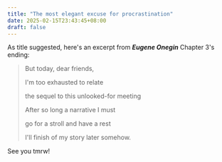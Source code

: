 ```yaml
---
title: "The most elegant excuse for procrastination"
date: 2025-02-15T23:43:45+08:00
draft: false
---
```


As title suggested, here's an excerpt from ***Eugene Onegin*** Chapter 3's ending:

> But today, dear friends,
>
> I'm too exhausted to relate
>
> the sequel to this unlooked-for meeting
>
> After so long a narrative I must
>
> go for a stroll and have a rest
>
> I'll finish of my story later somehow.

See you tmrw!
